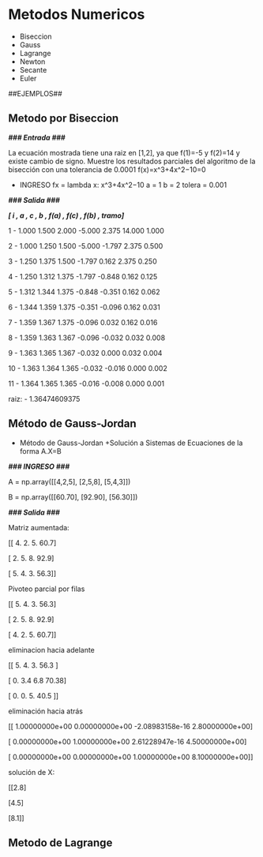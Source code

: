 # Metodos Numericos

  + Biseccion
  + Gauss
  + Lagrange
  + Newton
  + Secante
  + Euler

##EJEMPLOS##

## Metodo por Biseccion

***### Entrada ###***

La ecuación mostrada tiene una raiz en [1,2], ya que f(1)=-5 y f(2)=14 y existe cambio de signo. Muestre los resultados parciales del algoritmo de la bisección con una tolerancia de 0.0001
f(x)=x^3+4x^2−10=0
+ INGRESO
fx = lambda x: x^3+4x^2−10 
a = 1
b = 2
tolera = 0.001

***### Salida ###***
  
***[   i   , a    , c    , b   , f(a)   , f(c)   , f(b)   ,  tramo]***
<p>1 - 1.000 1.500 2.000 -5.000 2.375 14.000 1.000</p>
<p>2 - 1.000 1.250 1.500 -5.000 -1.797 2.375 0.500 </p>
<p>3 - 1.250 1.375 1.500 -1.797 0.162 2.375 0.250 </p>
<p>4 - 1.250 1.312 1.375 -1.797 -0.848 0.162 0.125 </p>
<p>5 - 1.312 1.344 1.375 -0.848 -0.351 0.162 0.062 </p>
<p>6 - 1.344 1.359 1.375 -0.351 -0.096 0.162 0.031 </p>
<p>7 - 1.359 1.367 1.375 -0.096 0.032 0.162 0.016 </p>
<p>8 - 1.359 1.363 1.367 -0.096 -0.032 0.032 0.008 </p>
<p>9 - 1.363 1.365 1.367 -0.032 0.000 0.032 0.004 </p>
<p>10 - 1.363 1.364 1.365 -0.032 -0.016 0.000 0.002 </p>
<p>11 - 1.364 1.365 1.365 -0.016 -0.008 0.000 0.001 </p>
raiz: - 1.36474609375

## Método de Gauss-Jordan

+ Método de Gauss-Jordan
+Solución a Sistemas de Ecuaciones de la forma A.X=B

***### INGRESO ###***

A = np.array([[4,2,5],
              [2,5,8],
              [5,4,3]])

B = np.array([[60.70],
              [92.90],
              [56.30]])
              
***### Salida ###***

Matriz aumentada:
<p>[[ 4.   2.   5.  60.7]</p>
 <p>[ 2.   5.   8.  92.9]</p>
<p> [ 5.   4.   3.  56.3]]</p>
<p>Pivoteo parcial por filas</p>
<p>[[ 5.   4.   3.  56.3]</p>
<p> [ 2.   5.   8.  92.9]</p>
<p> [ 4.   2.   5.  60.7]]</p>
<p>eliminacion hacia adelante</p>
<p>[[ 5.    4.    3.   56.3 ]</p>
<p> [ 0.    3.4   6.8  70.38]</p>
<p> [ 0.    0.    5.   40.5 ]]</p>
<p>eliminación hacia atrás</p>
<p>[[ 1.00000000e+00  0.00000000e+00 -2.08983158e-16  2.80000000e+00]</p>
<p> [ 0.00000000e+00  1.00000000e+00  2.61228947e-16  4.50000000e+00]</p>
<p> [ 0.00000000e+00  0.00000000e+00  1.00000000e+00  8.10000000e+00]]</p>
<p>solución de X: </p>
<p>[[2.8]</p>
<p>[4.5]</p>
<p>[8.1]]</p>

## Metodo de Lagrange



